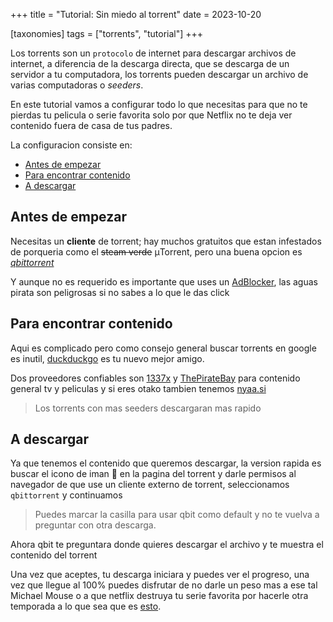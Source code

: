 +++
title = "Tutorial: Sin miedo al torrent"
date = 2023-10-20

[taxonomies]
tags = ["torrents", "tutorial"]
+++

Los torrents son un `protocolo` de internet para descargar archivos de internet, a diferencia de la descarga directa, que se descarga de un servidor a tu computadora, los torrents pueden descargar un archivo de varias computadoras o _seeders_.

En este tutorial vamos a configurar todo lo que necesitas para que no te pierdas tu pelicula o serie favorita solo por que Netflix no te deja ver contenido fuera de casa de tus padres.
<!-- more -->
La configuracion consiste en:

- [Antes de empezar](#antes-de-empezar)
- [Para encontrar contenido](#para-encontrar-contenido)
- [A descargar](#a-descargar)

## Antes de empezar

Necesitas un **cliente** de torrent; hay muchos gratuitos que estan infestados de porqueria como el ~~steam verde~~ μTorrent, pero una buena opcion es [*qbittorrent*](https://www.qbittorrent.org/download) 

Y aunque no es requerido es importante que uses un [AdBlocker](https://adnauseam.io/), las aguas pirata son peligrosas si no sabes a lo que le das click

## Para encontrar contenido

Aqui es complicado pero como consejo general buscar torrents en google es inutil, [duckduckgo](https://www.duckduckgo.com) es tu nuevo mejor amigo. 

Dos proveedores confiables son [1337x](https://1337x.to/) y [ThePirateBay](https://thepiratebay.org) para contenido general tv y peliculas y si eres otako tambien tenemos [nyaa.si](https://nyaa.si)

> Los torrents con mas seeders descargaran mas rapido

## A descargar

Ya que tenemos el contenido que queremos descargar, la version rapida es buscar el icono de iman 🧲 en la pagina del torrent y darle permisos al navegador de que use un cliente externo de torrent, seleccionamos `qbittorrent` y continuamos 

> Puedes marcar la casilla para usar qbit como default y no te vuelva a preguntar con otra descarga.

Ahora qbit te preguntara donde quieres descargar el archivo y te muestra el contenido del torrent

Una vez que aceptes, tu descarga iniciara y puedes ver el progreso, una vez que llegue al 100% puedes disfrutar de no darle un peso mas a ese tal Michael Mouse o a que netflix destruya tu serie favorita por hacerle otra temporada a lo que sea que es [esto](https://www.themoviedb.org/tv/74204-big-mouth).

